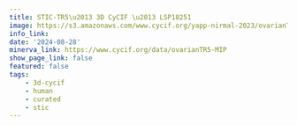 ```yaml
---
title: STIC-TR5\u2013 3D CyCIF \u2013 LSP18251
image: https://s3.amazonaws.com/www.cycif.org/yapp-nirmal-2023/ovarianTR5-MIP-minerva/Hoechst_ffffff-HLA-E_ff0000-STING_00ff00-TP53_0000ff.jpg
info_link: 
date: '2024-08-28'
minerva_link: https://www.cycif.org/data/ovarianTR5-MIP
show_page_link: false
featured: false
tags:
    - 3d-cycif
    - human
    - curated
    - stic
---
```

